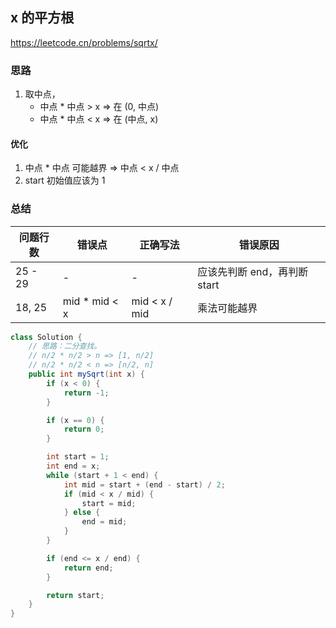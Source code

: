 ## x 的平方根

<https://leetcode.cn/problems/sqrtx/>

### 思路

1. 取中点，
    - 中点 * 中点 > x => 在 (0, 中点)
    - 中点 * 中点 < x => 在 (中点, x)

#### 优化

1. 中点 * 中点 可能越界 => 中点 < x / 中点
2. start 初始值应该为 1

### 总结

| 问题行数    | 错误点           | 正确写法          | 错误原因                |
|---------|---------------|---------------|---------------------|
| 25 - 29 | -             | -             | 应该先判断 end，再判断 start |
| 18, 25  | mid * mid < x | mid < x / mid | 乘法可能越界              |

```java
class Solution {
    // 思路：二分查找。
    // n/2 * n/2 > n => [1, n/2]
    // n/2 * n/2 < n => [n/2, n]
    public int mySqrt(int x) {
        if (x < 0) {
            return -1;
        }

        if (x == 0) {
            return 0;
        }

        int start = 1;
        int end = x;
        while (start + 1 < end) {
            int mid = start + (end - start) / 2;
            if (mid < x / mid) {
                start = mid;
            } else {
                end = mid;
            }
        }

        if (end <= x / end) {
            return end;
        }

        return start;
    }
}
```
